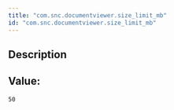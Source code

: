```yaml
---
title: "com.snc.documentviewer.size_limit_mb"
id: "com.snc.documentviewer.size_limit_mb"
---
```

## Description



## Value: 
```
50
```